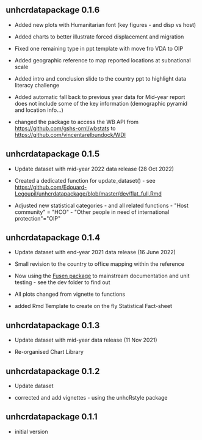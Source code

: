 ## unhcrdatapackage 0.1.6

 * Added new plots with Humanitarian font (key figures - and disp vs host)
 
 * Added charts to better illustrate forced displacement and migration
 
 * Fixed one remaining type in ppt template with move fro VDA to OIP
 
 * Added geographic reference to map reported locations at subnational scale
 
 * Added intro and conclusion slide to the country ppt to highlight data literacy challenge
 
 * Added automatic fall back to previous year data for Mid-year report does not include some of the key information (demographic pyramid and location info...)
 
 * changed the package to access the WB API from https://github.com/gshs-ornl/wbstats to https://github.com/vincentarelbundock/WDI 



## unhcrdatapackage 0.1.5

 * Update dataset with mid-year 2022 data release (28 Oct 2022)
 
 * Created a dedicated function for update_dataset() - see  https://github.com/Edouard-Legoupil/unhcrdatapackage/blob/master/dev/flat_full.Rmd
 
 * Adjusted new statistical categories - and all related functions - "Host community" = "HCO" - "Other people in need of international protection"="OIP"


## unhcrdatapackage 0.1.4

 * Update dataset with end-year 2021 data release (16 June 2022)
 
 * Small revision to the country to office mapping within the reference

 * Now using the [Fusen package](https://thinkr-open.github.io/fusen/index.html) to mainstream documentation and unit testing - see the dev folder to find out
 
 * All plots changed from vignette to functions
 
 * added Rmd Template to create on the fly Statistical Fact-sheet


## unhcrdatapackage 0.1.3

 * Update dataset with mid-year data release (11 Nov 2021)

 * Re-organised Chart Library

## unhcrdatapackage 0.1.2

 * Update dataset
 
 * corrected and add vignettes - using the unhcRstyle package

## unhcrdatapackage 0.1.1

  *  initial version

